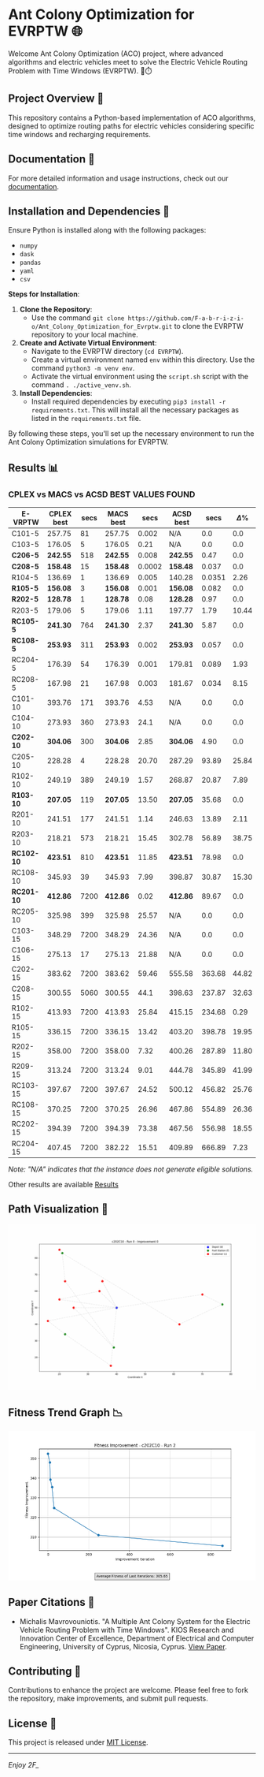 # Ant Colony Optimization for EVRPTW 🌐

Welcome Ant Colony Optimization (ACO) project, where advanced algorithms and electric vehicles meet to solve the Electric Vehicle Routing Problem with Time Windows (EVRPTW). 🚚⏱️

## Project Overview 📜

This repository contains a Python-based implementation of ACO algorithms, designed to optimize routing paths for electric vehicles considering specific time windows and recharging requirements.

## Documentation 📖

For more detailed information and usage instructions, check out our [documentation](/EVRPTW/docs/).

## Installation and Dependencies 🔧

Ensure Python is installed along with the following packages:
- `numpy`
- `dask`
- `pandas`
- `yaml`
- `csv`

**Steps for Installation**:

1. **Clone the Repository**: 
   - Use the command `git clone https://github.com/F-a-b-r-i-z-i-o/Ant_Colony_Optimization_for_Evrptw.git` to clone the EVRPTW repository to your local machine.
2. **Create and Activate Virtual Environment**:
   - Navigate to the EVRPTW directory (`cd EVRPTW`).
   - Create a virtual environment named `env` within this directory. Use the command `python3 -m venv env`.
   - Activate the virtual environment using the `script.sh` script with the command `. ./active_venv.sh`.
3. **Install Dependencies**:
   - Install required dependencies by executing `pip3 install -r requirements.txt`. This will install all the necessary packages as listed in the `requirements.txt` file.

By following these steps, you'll set up the necessary environment to run the Ant Colony Optimization simulations for EVRPTW.

## Results 📊

### CPLEX vs MACS vs ACSD BEST VALUES FOUND  

<div align="center">

   | **E-VRPTW**  | **CPLEX best** | **secs** | **MACS best** | **secs**  | **ACSD best** | **secs**  | **$\Delta\%$** |
   |----------|------------|------|-----------|-------|-----------|-------|------------|
   | C101-5   | 257.75     | 81   | 257.75    | 0.002 | N/A       | 0.0   | 0.0        |
   | C103-5   | 176.05     | 5    | 176.05    | 0.21  | N/A       | 0.0   | 0.0        |
   | **C206-5** | **242.55** | 518  | **242.55**| 0.008 | **242.55**| 0.47  | 0.0        |
   | **C208-5** | **158.48** | 15   | **158.48**| 0.0002| **158.48**| 0.037 | 0.0        |
   | R104-5   | 136.69     | 1    | 136.69    | 0.005 | 140.28    | 0.0351| 2.26       |
   | **R105-5** | **156.08** | 3    | **156.08** | 0.001 | **156.08** | 0.082 | 0.0        |
   | **R202-5** | **128.78** | 1    | **128.78** | 0.08  | **128.28** | 0.97  | 0.0        |
   | R203-5   | 179.06     | 5    | 179.06    | 1.11  | 197.77    | 1.79  | 10.44      |
   | **RC105-5**| **241.30** | 764  | **241.30** | 2.37  | **241.30** | 5.87  | 0.0        |
   | **RC108-5**| **253.93** | 311  | **253.93** | 0.002 | **253.93** | 0.057 | 0.0        |
   | RC204-5  | 176.39     | 54   | 176.39    | 0.001 | 179.81    | 0.089 | 1.93       |
   | RC208-5  | 167.98     | 21   | 167.98    | 0.003 | 181.67    | 0.034 | 8.15       |
   | C101-10  | 393.76     | 171  | 393.76    | 4.53  | N/A       | 0.0   | 0.0        |
   | C104-10  | 273.93     | 360  | 273.93    | 24.1  | N/A       | 0.0   | 0.0        |
   | **C202-10**| **304.06** | 300  | **304.06** | 2.85  | **304.06** | 4.90  | 0.0        |
   | C205-10  | 228.28     | 4    | 228.28    | 20.70 | 287.29    | 93.89 | 25.84      |
   | R102-10  | 249.19     | 389  | 249.19    | 1.57  | 268.87    | 20.87 | 7.89       |
   | **R103-10**| **207.05** | 119  | **207.05** | 13.50 | **207.05** | 35.68 | 0.0        |
   | R201-10  | 241.51     | 177  | 241.51    | 1.14  | 246.63    | 13.89 | 2.11       |
   | R203-10  | 218.21     | 573  | 218.21    | 15.45 | 302.78    | 56.89 | 38.75      |
   | **RC102-10**| **423.51** | 810  | **423.51** | 11.85 | **423.51** | 78.98 | 0.0        |
   | RC108-10 | 345.93     | 39   | 345.93    | 7.99  | 398.87    | 30.87 | 15.30      |
   | **RC201-10**| **412.86** | 7200 | **412.86** | 0.02  | **412.86** | 89.67 | 0.0        |
   | RC205-10 | 325.98     | 399  | 325.98    | 25.57 | N/A       | 0.0   | 0.0        |
   | C103-15  | 348.29     | 7200 | 348.29    | 24.36 | N/A       | 0.0   | 0.0        |
   | C106-15  | 275.13     | 17   | 275.13    | 21.88 | N/A       | 0.0   | 0.0        |
   | C202-15  | 383.62     | 7200 | 383.62    | 59.46 | 555.58    | 363.68| 44.82      |
   | C208-15  | 300.55     | 5060 | 300.55    | 44.1  | 398.63    | 237.87| 32.63      |
   | R102-15  | 413.93     | 7200 | 413.93    | 25.84 | 415.15    | 234.68| 0.29       |
   | R105-15  | 336.15     | 7200 | 336.15    | 13.42 | 403.20    | 398.78| 19.95      |
   | R202-15  | 358.00     | 7200 | 358.00    | 7.32  | 400.26    | 287.89| 11.80      |
   | R209-15  | 313.24     | 7200 | 313.24    | 9.01  | 444.78    | 345.89| 41.99      |
   | RC103-15 | 397.67     | 7200 | 397.67    | 24.52 | 500.12    | 456.82| 25.76      |
   | RC108-15 | 370.25     | 7200 | 370.25    | 26.96 | 467.86    | 554.89| 26.36      |
   | RC202-15 | 394.39     | 7200 | 394.39    | 73.38 | 467.56    | 556.98| 18.55      |
   | RC204-15 | 407.45     | 7200 | 382.22    | 15.51 | 409.89    | 666.89| 7.23       |

</div>

_Note: "N/A" indicates that the instance does not generate eligible solutions._

Other results are available [Results](/EVRPTW/results/)

## Path Visualization 🔄

![Path Evolution](/EVRPTW/gif/path_evolution.gif)

## Fitness Trend Graph 📉

![Fitness Trend](/EVRPTW/img/fitness_result_Run_2.png)

## Paper Citations 📄
- Michalis Mavrovouniotis. "A Multiple Ant Colony System for the Electric Vehicle Routing Problem with Time Windows". KIOS Research and Innovation Center of Excellence, Department of Electrical and Computer Engineering, University of Cyprus, Nicosia, Cyprus. [View Paper](https://ieeexplore.ieee.org/document/10022257).

## Contributing 🤝

Contributions to enhance the project are welcome. Please feel free to fork the repository, make improvements, and submit pull requests.

## License 📄

This project is released under [MIT License](/LICENSE).

---

*Enjoy 2F_*

